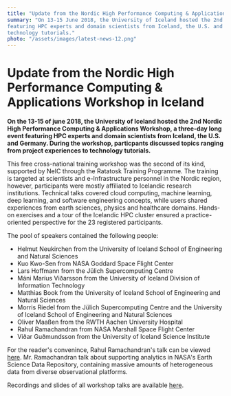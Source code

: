 ```yaml
---
title: "Update from the Nordic High Performance Computing & Applications Workshop in Iceland"
summary: "On 13-15 June 2018, the University of Iceland hosted the 2nd Nordic High Performance Computing & Applications Workshop, a three-day event
featuring HPC experts and domain scientists from Iceland, the U.S. and Germany, talking about topics ranging from project experiences to 
technology tutorials."
photo: "/assets/images/latest-news-12.png"
---
```


Update from the Nordic High Performance Computing & Applications Workshop in Iceland
===========================

**On the 13-15 of june 2018, the University of Iceland hosted the 2nd Nordic High Performance Computing & Applications Workshop, a 
three-day long event featuring HPC experts and domain scientists from Iceland, the U.S. and Germany. During the workshop, particpants
discussed topics ranging from project experiences to technology tutorials.**

This free cross-national training workshop was the second of its kind, supported by NeIC through the Ratatosk Training Programme. The 
training is targeted at scientists and e-Infrastructure personnel in the Nordic region, however, participants were mostly affiliated to 
Icelandic research institutions. Technical talks covered cloud computing, machine learning, deep learning, and software engineering 
concepts, while users shared experiences from earth sciences, physics and healthcare domains. Hands-on exercises and a tour of the
Icelandic HPC cluster ensured a practice-oriented perspective for the 23 registered participants.

The pool of speakers contained the following people:
- Helmut Neukirchen from the University of Iceland School of Engineering and Natural Sciences
- Kuo Kwo-Sen from NASA Goddard Space Flight Center
- Lars Hoffmann from the Jülich Supercomputing Centre
- Máni Maríus Viðarsson from the University of Iceland Division of Information Technology
- Matthias Book from the University of Iceland School of Engineering and Natural Sciences
- Morris Riedel from the Jülich Supercomputing Centre and the University of Iceland School of Engineering and Natural Sciences
- Oliver Maaßen from the RWTH Aachen University Hospital
- Rahul Ramachandran from NASA Marshall Space Flight Center
- Viðar Guðmundsson from the University of Iceland Science Institute

For the reader's convenince, Rahul Ramachandran's talk can be viewed [here](https://rec.hi.is/Panopto/Pages/Viewer.aspx?id=2669ff9a-fea6-4c12-841f-760152414b73). Mr. Ramachandran talk about supporting analytics in NASA's Earth
Science Data Repository, containing massive amounts of heterogeneous data from diverse observational platforms. 

Recordings and slides of all workshop talks are available [here](https://cs.hi.is/HPC/hpcworkshop2018.html). 
